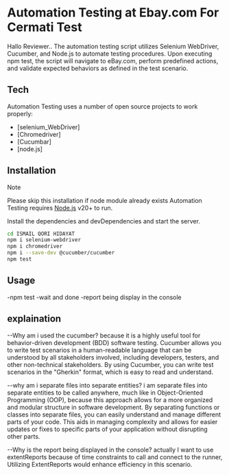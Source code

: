 # Automation Testing at Ebay.com For Cermati Test

Hallo Reviewer..
The automation testing script utilizes Selenium WebDriver, Cucumber, and Node.js to automate testing procedures. Upon executing npm test, the script will navigate to eBay.com, perform predefined actions, and validate expected behaviors as defined in the test scenario.

## Tech

Automation Testing uses a number of open source projects to work properly:

- [selenium_WebDriver]
- [Chromedriver]
- [Cucumbar]
- [node.js]


## Installation
> [!NOTE]  
> Please skip this installation if node module already exists
Automation Testing requires [Node.js](https://nodejs.org/) v20+ to run.

Install the dependencies and devDependencies and start the server.

```sh
cd ISMAIL QORI HIDAYAT
npm i selenium-webdriver
npm i chromedriver
npm i --save-dev @cucumber/cucumber
npm test
```

## Usage
-npm test
-wait and done
-report being display in the console

## explaination
--Why am i used the cucumber?
because it is a highly useful tool for behavior-driven development (BDD) software testing. Cucumber allows you to write test scenarios in a human-readable language that can be understood by all stakeholders involved, including developers, testers, and other non-technical stakeholders. By using Cucumber, you can write test scenarios in the "Gherkin" format, which is easy to read and understand.

--why am i separate files into separate entities?
i am separate files into separate entities to be called anywhere, much like in Object-Oriented Programming (OOP), because this approach allows for a more organized and modular structure in software development. By separating functions or classes into separate files, you can easily understand and manage different parts of your code. This aids in managing complexity and allows for easier updates or fixes to specific parts of your application without disrupting other parts.

--Why is the report being displayed in the console?
actually I want to use extentReports because of time constraints to call and connect to the runner, Utilizing ExtentReports would enhance efficiency in this scenario.


